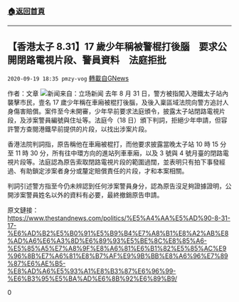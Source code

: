 ###  [:house:返回首頁](https://github.com/ourhimalayas/txt)
---

## 【香港太子 8.31】17 歲少年稱被警棍打後腦　要求公開閉路電視片段、警員資料　法庭拒批
`2020-09-19 18:35 pmzy-vog` [轉載自GNews](https://gnews.org/zh-hant/369507/)

作者：文章
![](https://s3.amazonaws.com/gnews-media-offload/wp-content/uploads/2020/09/19183407/831_qklwC_1200x0.png)新闻来自：立场新闻
去年 8 月 31 日，警方被指闖入港鐵太子站內襲擊市民，壹名 17 歲少年稱在車廂被棍打後腦，及後入稟區域法院向警方追討人身傷害賠償。案件至今未開審，少年早前要求法庭頒令，披露太子站閉路電視片段，及涉案警員編號與住址等。法庭今（18 日）頒下判詞，拒絕少年申請，但容許警方查閱港鐵早前提供的片段，以找出涉案片段。

香港法院判詞指，原告稱他在車廂被棍打，而他要求披露當晚太子站 10 時 15 分至 11 時 30 分，所有往中環方向的進站列車車廂，以及 3 號與 4 號月臺的閉路電視片段等。法庭認為原告索取閉路電視片段的範圍過闊，並表明只有拍下事發經過、有助鎖定涉案者身分或釐定賠償責任的片段，才和本案相關。

判詞引述警方指至今仍未辨認到任何涉案警員身分，認為原告沒足夠證據證明，公開涉案警員姓名以外的資料有必要，最終撤銷原告申請。

原文鏈接：https://www.thestandnews.com/politics/%E5%A4%AA%E5%AD%90-8-31-17-%E6%AD%B2%E5%B0%91%E5%B9%B4%E7%A8%B1%E8%A2%AB%E8%AD%A6%E6%A3%8D%E6%89%93%E5%BE%8C%E8%85%A6-%E5%85%A5%E7%A8%9F%E8%A6%81%E6%B1%82%E5%85%AC%E9%96%8B%E7%A6%81%E8%B7%AF%E9%9B%BB%E8%A6%96%E7%89%87%E6%AE%B5-%E8%AD%A6%E5%93%A1%E8%B3%87%E6%96%99-%E6%B3%95%E5%BA%AD%E6%8B%92%E6%89%B9/

0
